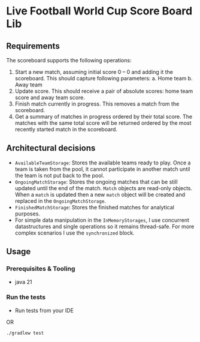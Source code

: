 # Live Football World Cup Score Board Lib

## Requirements

The scoreboard supports the following operations:

1. Start a new match, assuming initial score 0 – 0 and adding it the scoreboard.
   This should capture following parameters:
   a. Home team
   b. Away team
2. Update score. This should receive a pair of absolute scores: home team score and away
   team score.
3. Finish match currently in progress. This removes a match from the scoreboard.
4. Get a summary of matches in progress ordered by their total score. The matches with the
   same total score will be returned ordered by the most recently started match in the
   scoreboard.

## Architectural decisions
- `AvailableTeamStorage`: Stores the available teams ready to play. Once a team is taken from the pool, it cannot
  participate in another match until the team is not put back to the pool.
- `OngoingMatchStorage`: Stores the ongoing matches that can be still updated until the end of the match. `Match`
  objects are read-only objects. When a `match` is updated then a new `match` object will be created and replaced in the
  `OngoingMatchStorage`.
- `FinishedMatchStorage`: Stores the finished matches for analytical purposes.
- For simple data manipulation in the `InMemoryStorages`, I use concurrent datastructures and single operations so it remains
  thread-safe. For more complex scenarios I use the `synchronized` block.

## Usage

### Prerequisites & Tooling
- java 21

### Run the tests
- Run tests from your IDE

OR
```sh
./gradlew test
```